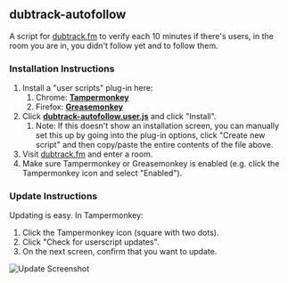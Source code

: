 ## dubtrack-autofollow

A script for [dubtrack.fm](https://www.dubtrack.fm) to verify each 10 minutes if there's users, in the room you are in, you didn't follow yet and to follow them.

### Installation Instructions

1. Install a "user scripts" plug-in here:
    1. Chrome: **[Tampermonkey](https://chrome.google.com/webstore/detail/tampermonkey/dhdgffkkebhmkfjojejmpbldmpobfkfo?hl=en)**
    1. Firefox: **[Greasemonkey](https://addons.mozilla.org/en-US/firefox/addon/greasemonkey/)**
1. Click **[dubtrack-autofollow.user.js](https://github.com/ronaldojf/dubtrack-autofollow/raw/master/dubtrack-autofollow.user.js)** and click "Install".
    1. Note: If this doesn't show an installation screen, you can manually set this up by going into the plug-in options, click "Create new script" and then copy/paste the entire contents of the file above.
1. Visit [dubtrack.fm](https://www.dubtrack.fm) and enter a room.
1. Make sure Tampermonkey or Greasemonkey is enabled (e.g. click the Tampermonkey icon and select "Enabled").

### Update Instructions

Updating is easy. In Tampermonkey:

1. Click the Tampermonkey icon (square with two dots).
1. Click "Check for userscript updates".
1. On the next screen, confirm that you want to update.

![Update Screenshot](https://rawgit.com/ronaldojf/dubtrack-autofollow/master/images/update.png)
